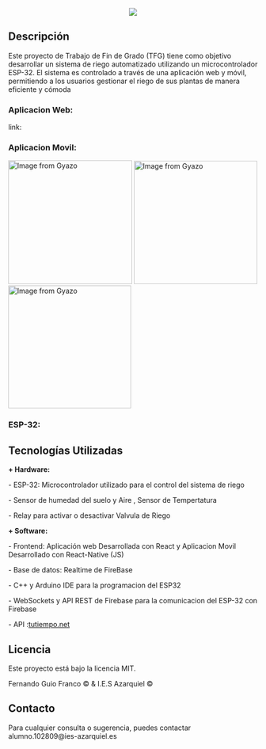 <p align="center"><img src="https://i.gyazo.com/ca6ac8510353159e46b87fd83025085e.png"></p>

<h2>Descripción</h2>
Este proyecto de Trabajo de Fin de Grado (TFG) tiene como objetivo desarrollar un sistema de riego automatizado utilizando un microcontrolador ESP-32. El sistema es controlado a través de una aplicación web y móvil, permitiendo a los usuarios gestionar el riego de sus plantas de manera eficiente y cómoda
<h3>Aplicacion Web: </h3>
link:
<h3>Aplicacion Movil: </h3>
<a href="https://gyazo.com/355afd820d658f335d42e6b37b95edc3"><img src="https://i.gyazo.com/355afd820d658f335d42e6b37b95edc3.gif" alt="Image from Gyazo" width="250"/></a>
<a href="https://gyazo.com/e2bb825cd1c1bae2d8dd5cf0ab71179c"><img src="https://i.gyazo.com/e2bb825cd1c1bae2d8dd5cf0ab71179c.gif" alt="Image from Gyazo" width="249"/></a>
<a href="https://gyazo.com/f3e4d3e004bd520c18880eeec3521b03"><img src="https://i.gyazo.com/f3e4d3e004bd520c18880eeec3521b03.gif" alt="Image from Gyazo" width="248"/></a>
<h3>ESP-32: </h3>
<h2>Tecnologías Utilizadas</h2>
 
  <b>+ Hardware:</b>
  <p>- ESP-32: Microcontrolador utilizado para el control del sistema de riego</p>
  <p>- Sensor de humedad del suelo y Aire , Sensor de Tempertatura</p>
  <p>- Relay para activar o desactivar Valvula de Riego</p>
  <b>+ Software:</b>
  <p>- Frontend: Aplicación web Desarrollada con React y Aplicacion Movil Desarrollado con React-Native (JS)</p>
  <p>- Base de datos: Realtime de FireBase</p>
  <p>- C++ y Arduino IDE para la programacion del ESP32</p>
  <p>- WebSockets y API REST de Firebase para la comunicacion del ESP-32 con Firebase</p>
  <p>- API :<a href="https://api.tutiempo.net/">tutiempo.net</a></p>


<h2>Licencia</h2>
<p>Este proyecto está bajo la licencia MIT.</p>
<p>Fernando Guio Franco &copy  &  I.E.S Azarquiel &copy</p>

<h2>Contacto</h2>
Para cualquier consulta o sugerencia, puedes contactar alumno.102809@ies-azarquiel.es
